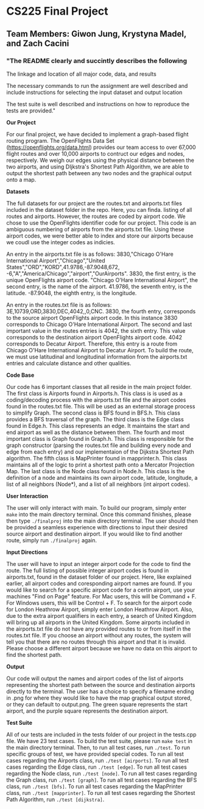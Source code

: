 # CS225 Final Project 

## Team Members: Giwon Jung, Krystyna Madel, and Zach Cacini

### "The README clearly and succintly describes the following

The linkage and location of all major code, data, and results

The necessary commands to run the assignment are well described and include instructions for selecting the input dataset and output location

The test suite is well described and instructions on how to reproduce the tests are provided."

**Our Project**

For our final project, we have decided to implement a graph-based flight routing program. The OpenFlights Data Set (https://openflights.org/data.html) provides our team access to over 67,000 flight routes and over 10,000 airports to contruct our edges and nodes, respectively. We weigh our edges using the physical distance between the two airports, and using DIjkstra's Shortest Path Algorithm, we are able to output the shortest path between any two nodes and the graphical output onto a map. 

**Datasets**

The full datasets for our project are the routes.txt and airports.txt files included in the dataset folder in the repo. Here, you can finda. listing of all routes and airports. However, the routes are coded by airport code. We chose to use the OpenFlights identifier code for our project. This code is an ambiguous numbering of airports from the airports.txt file. Using these airport codes, we were better able to index and store our airports because we coudl use the integer codes as indicies. 

An entry in the airports.txt file is as follows: 3830,"Chicago O'Hare International Airport","Chicago","United States","ORD","KORD",41.9786,-87.9048,672, -6,"A","America/Chicago","airport","OurAirports". 3830, the first entry, is the unique OpenFlights airport code. "Chicago O'Hare International Airport", the second entry, is the name of the airport. 41.9786, the seventh entry, is the latitude. -87.9048, the eighth entry, is the longitude. 

An entry in the routes.txt file is as follows: 3E,10739,ORD,3830,DEC,4042,,0,CNC. 3830, the fourth entry, corresponds to the source airport OpenFlights airport code. In this instance 3830 corresponds to Chicago O'Hare International Airport. The second and last important value in the routes entries is 4042, the sixth entry. This value corresponds to the destination airport OpenFlights airport code. 4042 corresponds to Decatur Airport. Therefore, this entry is a route from Chicago O'Hare International Airport to Decatur Airport. To build the route, we must use latitudinal and longitudinal information from the airports.txt entries and calculate distance and other qualities.

**Code Base**

Our code has 6 important classes that all reside in the main project folder. The first class is Airports found in Airports.h. This class is is used as a coding/decoding process with the airports.txt file and the airport codes found in the routes.txt file. This will be used as an external storage process to simplify Graph. The second class is BFS found in BFS.h. This class provides a BFS traversal of the graph. The third class is the Edge class found in Edge.h. This class represents an edge. It maintains the start and end airport as well as the distance between them. The fourth and most important class is Graph found in Graph.h. This class is responsible for the graph constructor (parsing the routes.txt file and building every node and edge from each entry) and our implementaion of the Dijkstra Shortest Path algorithm. The fifth class is MapPrinter found in mapprinter.h. This class maintains all of the logic to print a shortest path onto a Mercator Projection Map. The last class is the Node class found in Node.h. This class is the definition of a node and maintains its own airport code, latitude, longitude, a list of all neighbors (Node*), and a list of all neighbors (int airport codes). 

**User Interaction** 

The user will only interact with main. To build our program, simply enter `make` into the main directory terminal. Once this command finishes, please then type `./finalproj` into the main directory terminal. The user should then be provided a seamless experience with directions to input their desired source airport and destination airport. If you would like to find another route, simply run `./finalproj` again.

**Input Directions** 

The user will have to input an integer airport code for the code to find the route. The full listing of possible integer airport codes is found in airports.txt, found in the dataset folder of our project. Here, like explained earlier, all airport codes and coresponding airport names are found. If you would like to search for a specific airport code for a certin airport, use your machines "Find on Page" feature. For Mac users, this will be Command + F. For Windows users, this will be Control + F. To search for the airport code for London Heathrow Airport, simply enter London Heathrow Airport. Also, due to the extra airport qualifiers in each entry, a search of United Kingdom will bring up all airports in the United Kingdom. Some airports included in the airports.txt file do not have any provided routes to or from itself in the routes.txt file. If you choose an airport without any routes, the system will tell you that there are no routes through this airport and that it is invalid. Please choose a different airport because we have no data on this airport to find the shortest path.

**Output**

Our code will output the names and airport codes of the list of airports representing the shortest path between the source and destination airports directly to the terminal. The user has a choice to specify a filename ending in .png for where they would like to have the map graphical output stored, or they can default to output.png. The green square represents the start airport, and the purple square represents the destination airport.

**Test Suite**

All of our tests are included in the tests folder of our project in the tests.cpp file. We have 23 test cases. To build the test suite, please run `make test` in the main directory terminal. Then, to run all test cases, run `./test`. To run specific groups of test, we have provided special codes. To run all test cases regarding the Airports class, run `./test [airports]`. To run all test cases regarding the Edge class, run `./test [edge]`. To run all test cases regarding the Node class, run `./test [node]`. To run all test cases regarding the Graph class, run `./test [graph]`. To run all test cases regarding the BFS class, run `./test [bfs]`. To run all test cases regarding the MapPrinter class, run `./test [mapprinter]`. To run all test cases regarding the Shortest Path Algorithm, run `./test [dijkstra]`.
